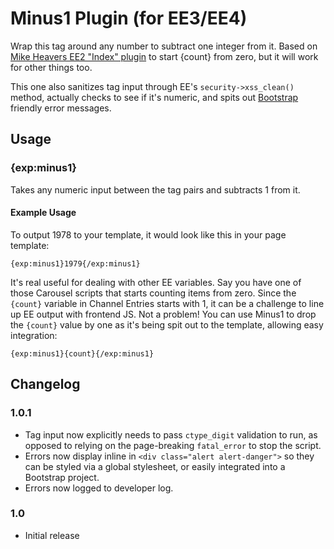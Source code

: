 # Minus1 Plugin (for EE3/EE4)
Wrap this tag around any number to subtract one integer from it. Based on [Mike Heavers EE2 "Index" plugin](https://devot-ee.com/add-ons/mh-index) to start {count} from zero, but it will work for other things too.

This one also sanitizes tag input through EE's `security->xss_clean()` method, actually checks to see if it's numeric, and spits out [Bootstrap](https://getbootstrap.com) friendly error messages.

## Usage

### {exp:minus1}
Takes any numeric input between the tag pairs and subtracts 1 from it.

#### Example Usage
To output 1978 to your template, it would look like this in your page template:

```{exp:minus1}1979{/exp:minus1}```

It's real useful for dealing with other EE variables. Say you have one of those Carousel scripts that starts counting items from zero. Since the `{count}` variable in Channel Entries starts with 1, it can be a challenge to line up EE output with frontend JS. Not a problem! You can use Minus1 to drop the `{count}` value by one as it's being spit out to the template, allowing easy integration:

```{exp:minus1}{count}{/exp:minus1}```

## Changelog

### 1.0.1
- Tag input now explicitly needs to pass `ctype_digit` validation to run, as opposed to relying on the page-breaking `fatal_error` to stop the script.
- Errors now display inline in `<div class="alert alert-danger">` so they can be styled via a global stylesheet, or easily integrated into a Bootstrap project.
- Errors now logged to developer log.

### 1.0
- Initial release